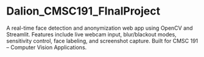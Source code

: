 # Dalion_CMSC191_FInalProject
A real-time face detection and anonymization web app using OpenCV and Streamlit. Features include live webcam input, blur/blackout modes, sensitivity control, face labeling, and screenshot capture. Built for CMSC 191 – Computer Vision Applications.
